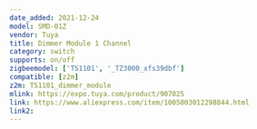 ```yaml
---
date_added: 2021-12-24
model: SMD-01Z
vendor: Tuya
title: Dimmer Module 1 Channel
category: switch
supports: on/off
zigbeemodel: ['TS1101', '_TZ3000_xfs39dbf']
compatible: [z2m]
z2m: TS1101_dimmer_module
mlink: https://expo.tuya.com/product/907025
link: https://www.aliexpress.com/item/1005003012298844.html
link2: 
---
```


